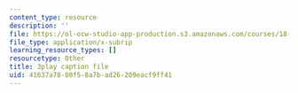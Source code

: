 ```yaml
---
content_type: resource
description: ''
file: https://ol-ocw-studio-app-production.s3.amazonaws.com/courses/18-086-mathematical-methods-for-engineers-ii-spring-2006/41637a7880f58a7bad26209eacf9ff41_sleOqiMUTXE.srt
file_type: application/x-subrip
learning_resource_types: []
resourcetype: Other
title: 3play caption file
uid: 41637a78-80f5-8a7b-ad26-209eacf9ff41
---
```

